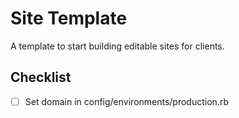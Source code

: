 # Site Template

A template to start building editable sites for clients.

## Checklist

- [ ] Set domain in config/environments/production.rb
